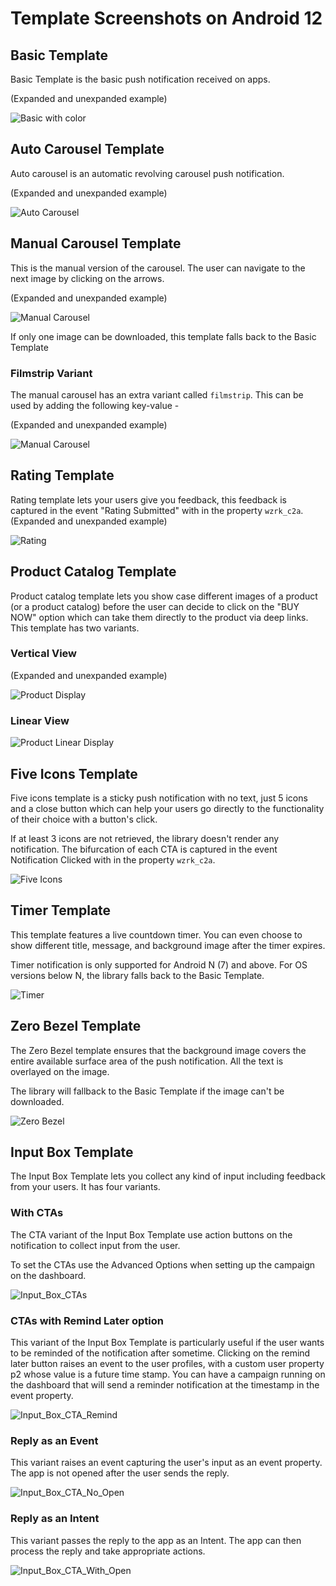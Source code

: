 # Template Screenshots on Android 12

## Basic Template

Basic Template is the basic push notification received on apps.

(Expanded and unexpanded example)

![Basic with color](https://github.com/CleverTap/clevertap-android-sdk/blob/master/static/BasicAndroid12.gif)


## Auto Carousel Template

Auto carousel is an automatic revolving carousel push notification.

(Expanded and unexpanded example)

![Auto Carousel](https://github.com/CleverTap/clevertap-android-sdk/blob/master/static/AutocarouselAndroid12.gif)


## Manual Carousel Template

This is the manual version of the carousel. The user can navigate to the next image by clicking on the arrows.

(Expanded and unexpanded example)

![Manual Carousel](https://github.com/CleverTap/clevertap-android-sdk/blob/master/static/ManualAndroid12.gif)

If only one image can be downloaded, this template falls back to the Basic Template

### Filmstrip Variant

The manual carousel has an extra variant called `filmstrip`. This can be used by adding the following key-value -

(Expanded and unexpanded example)

![Manual Carousel](https://github.com/CleverTap/clevertap-android-sdk/blob/master/static/FilmstripAndroid12.gif)

## Rating Template

Rating template lets your users give you feedback, this feedback is captured in the event "Rating Submitted" with in the property `wzrk_c2a`.<br/>(Expanded and unexpanded example)<br/>

![Rating](https://github.com/CleverTap/clevertap-android-sdk/blob/master/static/RatingAndroid12.gif)

## Product Catalog Template

Product catalog template lets you show case different images of a product (or a product catalog) before the user can decide to click on the "BUY NOW" option which can take them directly to the product via deep links. This template has two variants.

### Vertical View

(Expanded and unexpanded example)

![Product Display](https://github.com/CleverTap/clevertap-android-sdk/blob/master/static/ProductDisplayAndroid12.gif)

### Linear View

![Product Linear Display](https://github.com/CleverTap/clevertap-android-sdk/blob/master/static/ProdDisplayLinearAndroid12.gif)

## Five Icons Template

Five icons template is a sticky push notification with no text, just 5 icons and a close button which can help your users go directly to the functionality of their choice with a button's click.

If at least 3 icons are not retrieved, the library doesn't render any notification. The bifurcation of each CTA is captured in the event Notification Clicked with in the property `wzrk_c2a`.

![Five Icons](https://github.com/CleverTap/clevertap-android-sdk/blob/master/static/FiveIconAndroid12.gif)

## Timer Template

This template features a live countdown timer. You can even choose to show different title, message, and background image after the timer expires.

Timer notification is only supported for Android N (7) and above. For OS versions below N, the library falls back to the Basic Template.

![Timer](https://github.com/CleverTap/clevertap-android-sdk/blob/master/static/TimerAndroid12.gif)

## Zero Bezel Template

The Zero Bezel template ensures that the background image covers the entire available surface area of the push notification. All the text is overlayed on the image.

The library will fallback to the Basic Template if the image can't be downloaded.

![Zero Bezel](https://github.com/CleverTap/clevertap-android-sdk/blob/master/static/ZeroBezelAndroid12.gif)

## Input Box Template

The Input Box Template lets you collect any kind of input including feedback from your users. It has four variants.

### With CTAs

The CTA variant of the Input Box Template use action buttons on the notification to collect input from the user.

To set the CTAs use the Advanced Options when setting up the campaign on the dashboard.

![Input_Box_CTAs](https://github.com/CleverTap/clevertap-android-sdk/blob/master/static/InputctaBasicDismissAndroid12.gif)

### CTAs with Remind Later option

This variant of the Input Box Template is particularly useful if the user wants to be reminded of the notification after sometime. Clicking on the remind later button raises an event to the user profiles, with a custom user property p2 whose value is a future time stamp. You can have a campaign running on the dashboard that will send a reminder notification at the timestamp in the event property.

![Input_Box_CTA_Remind](https://github.com/CleverTap/clevertap-android-sdk/blob/master/static/InputctasRemindAndroid12.gif)

### Reply as an Event

This variant raises an event capturing the user's input as an event property. The app is not opened after the user sends the reply.

![Input_Box_CTA_No_Open](https://github.com/CleverTap/clevertap-android-sdk/blob/master/static/InputctasNoOpenAndroid12.gif)

### Reply as an Intent

This variant passes the reply to the app as an Intent. The app can then process the reply and take appropriate actions.

![Input_Box_CTA_With_Open](https://github.com/CleverTap/clevertap-android-sdk/blob/master/static/InputctaWithOpenAndroid12.gif)
